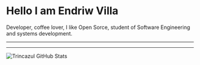 
# Hello I am Endriw Villa <br>
Developer, coffee lover, I like Open Sorce, student of Software Engineering and systems development.

<hr>

<hr>

![Trincazul GitHub Stats](https://github-readme-stats.vercel.app/api?username=trincazul&show_icons=true)
